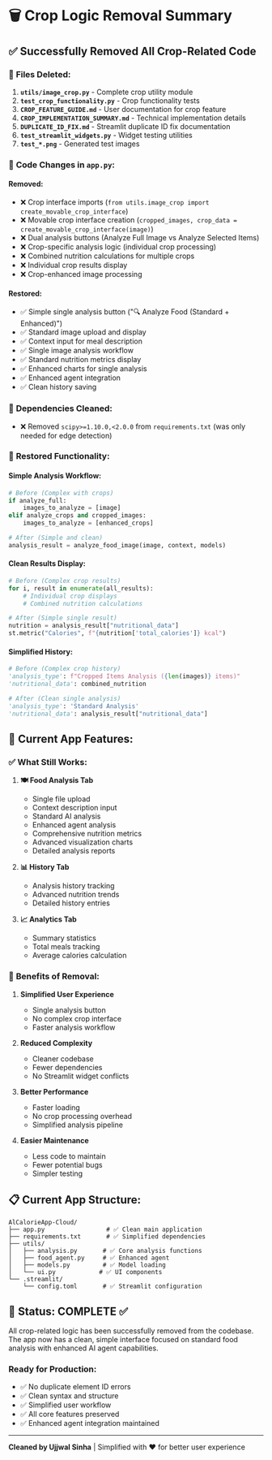 # 🗑️ Crop Logic Removal Summary

## ✅ Successfully Removed All Crop-Related Code

### 🔧 **Files Deleted:**
1. **`utils/image_crop.py`** - Complete crop utility module
2. **`test_crop_functionality.py`** - Crop functionality tests
3. **`CROP_FEATURE_GUIDE.md`** - User documentation for crop feature
4. **`CROP_IMPLEMENTATION_SUMMARY.md`** - Technical implementation details
5. **`DUPLICATE_ID_FIX.md`** - Streamlit duplicate ID fix documentation
6. **`test_streamlit_widgets.py`** - Widget testing utilities
7. **`test_*.png`** - Generated test images

### 📝 **Code Changes in `app.py`:**

#### Removed:
- ❌ Crop interface imports (`from utils.image_crop import create_movable_crop_interface`)
- ❌ Movable crop interface creation (`cropped_images, crop_data = create_movable_crop_interface(image)`)
- ❌ Dual analysis buttons (Analyze Full Image vs Analyze Selected Items)
- ❌ Crop-specific analysis logic (individual crop processing)
- ❌ Combined nutrition calculations for multiple crops
- ❌ Individual crop results display
- ❌ Crop-enhanced image processing

#### Restored:
- ✅ Simple single analysis button ("🔍 Analyze Food (Standard + Enhanced)")
- ✅ Standard image upload and display
- ✅ Context input for meal description
- ✅ Single image analysis workflow
- ✅ Standard nutrition metrics display
- ✅ Enhanced charts for single analysis
- ✅ Enhanced agent integration
- ✅ Clean history saving

### 🧹 **Dependencies Cleaned:**
- ❌ Removed `scipy>=1.10.0,<2.0.0` from `requirements.txt` (was only needed for edge detection)

### 🔄 **Restored Functionality:**

#### **Simple Analysis Workflow:**
```python
# Before (Complex with crops)
if analyze_full:
    images_to_analyze = [image]
elif analyze_crops and cropped_images:
    images_to_analyze = [enhanced_crops]

# After (Simple and clean)
analysis_result = analyze_food_image(image, context, models)
```

#### **Clean Results Display:**
```python
# Before (Complex crop results)
for i, result in enumerate(all_results):
    # Individual crop displays
    # Combined nutrition calculations

# After (Simple single result)
nutrition = analysis_result["nutritional_data"]
st.metric("Calories", f"{nutrition['total_calories']} kcal")
```

#### **Simplified History:**
```python
# Before (Complex crop history)
'analysis_type': f"Cropped Items Analysis ({len(images)} items)"
'nutritional_data': combined_nutrition

# After (Clean single analysis)
'analysis_type': 'Standard Analysis'
'nutritional_data': analysis_result["nutritional_data"]
```

## 🎯 **Current App Features:**

### ✅ **What Still Works:**
1. **🍽️ Food Analysis Tab**
   - Single file upload
   - Context description input
   - Standard AI analysis
   - Enhanced agent analysis
   - Comprehensive nutrition metrics
   - Advanced visualization charts
   - Detailed analysis reports

2. **📊 History Tab**
   - Analysis history tracking
   - Advanced nutrition trends
   - Detailed history entries

3. **📈 Analytics Tab**
   - Summary statistics
   - Total meals tracking
   - Average calories calculation

### 🚀 **Benefits of Removal:**
1. **Simplified User Experience**
   - Single analysis button
   - No complex crop interface
   - Faster analysis workflow

2. **Reduced Complexity**
   - Cleaner codebase
   - Fewer dependencies
   - No Streamlit widget conflicts

3. **Better Performance**
   - Faster loading
   - No crop processing overhead
   - Simplified analysis pipeline

4. **Easier Maintenance**
   - Less code to maintain
   - Fewer potential bugs
   - Simpler testing

## 📋 **Current App Structure:**

```
AlCalorieApp-Cloud/
├── app.py                 # ✅ Clean main application
├── requirements.txt       # ✅ Simplified dependencies
├── utils/
│   ├── analysis.py       # ✅ Core analysis functions
│   ├── food_agent.py     # ✅ Enhanced agent
│   ├── models.py         # ✅ Model loading
│   └── ui.py            # ✅ UI components
└── .streamlit/
    └── config.toml       # ✅ Streamlit configuration
```

## 🎉 **Status: COMPLETE** ✅

All crop-related logic has been successfully removed from the codebase. The app now has a clean, simple interface focused on standard food analysis with enhanced AI agent capabilities.

### **Ready for Production:**
- ✅ No duplicate element ID errors
- ✅ Clean syntax and structure
- ✅ Simplified user workflow
- ✅ All core features preserved
- ✅ Enhanced agent integration maintained

---

**Cleaned by Ujjwal Sinha** | Simplified with ❤️ for better user experience